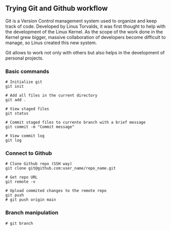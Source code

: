 
## Trying Git and Github workflow

Git is a Version Control management system used to organize and keep track of code. Developed by Linus Torvalds, it was 
first thought to help with the development of the Linux Kernel. As the scope of the work done in the Kernel grew bigger,
massive collaboration of developers become difficult to  manage, so Linus created this new system. 

Git allows to work not only with others but also helps in the development of personal projects. 

### Basic commands

```
# Initialize git
git init

# Add all files in the current directory 
git add .

# View staged files
git status

# Commit staged files to currente branch with a brief message
git commit -m "Commit message"

# View commit log
git log
```

### Connect to Github

```
# Clone Github repo (SSH way)
git clone git@github.com:user_name/repo_name.git

# Get repo URL 
git remote -v

# Upload commited changes to the remote repo
git push
# git push origin main
```

### Branch manipulation

```
# git branch 
```
